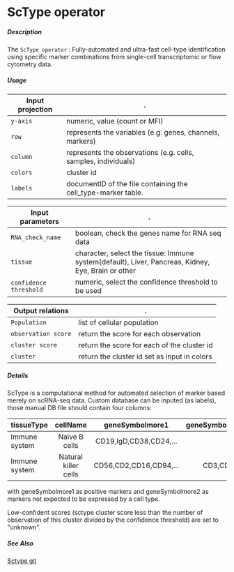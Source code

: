 # ScType operator

##### Description

The `ScType operator` : Fully-automated and ultra-fast cell-type identification using specific marker combinations from single-cell transcriptomic or flow cytometry data.

##### Usage

Input projection|.
---|---
`y-axis`        | numeric, value (count or MFI)
`row`           | represents the variables (e.g. genes, channels, markers)
`column`        | represents the observations (e.g. cells, samples, individuals)
`colors`        | cluster id 
`labels`        | documentID of the file containing the cell_type-marker table.

Input parameters|.
---|---
`RNA_check_name`        | boolean, check the genes name for RNA seq data 
`tissue`        | character, select the tissue: Immune system(default), Liver, Pancreas, Kidney, Eye, Brain or other
`confidence threshold`        | numeric, select the confidence threshold to be used

Output relations|.
---|---
`Population`        | list of cellular population
`observation score`        | return the score for each observation
`cluster score`        | return the score for each of the cluster id
`cluster`        | return the cluster id set as input in colors
##### Details

ScType is a computational method for automated selection of marker based merely on scRNA-seq data.
Custom database can be inputed (as labels), those manual DB file should contain four columns:

| tissueType      | cellName | geneSymbolmore1   | geneSymbolmore2   |
| :---        |    :----:   |    :----:   |          ---: | 
| Immune system      | Naive B cells       | CD19,IgD,CD38,CD24,... |          |
| Immune system   | Natural killer  cells        | CD56,CD2,CD16,CD94,...      |      CD3,CD4,CD8     |

with geneSymbolmore1 as positive markers and geneSymbolmore2 as markers not expected to be expressed by a cell type.

Low-confident scores (sctype cluster score less than the number of observation of this cluster divided by the confidence threshold) are set to "unknown".

##### See Also

[Sctype git](https://github.com/IanevskiAleksandr/sc-type)

